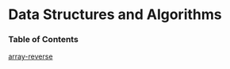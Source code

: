 # Data Structures and Algorithms

### Table of Contents

[array-reverse](./javascript/array-reverse/README.md)
